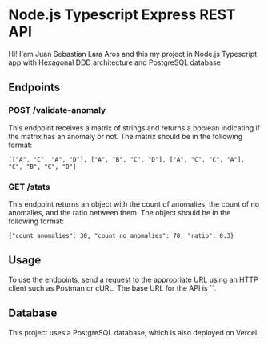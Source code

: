 # Node.js Typescript Express REST API

Hi! I'am Juan Sebastian Lara Aros and this my project in Node.js Typescript app with Hexagonal DDD architecture and PostgreSQL database

## Endpoints

### POST /validate-anomaly

This endpoint receives a matrix of strings and returns a boolean indicating if the matrix has an anomaly or not. The matrix should be in the following format:

```
[["A", "C", "A", "D"], ["A", "B", "C", "D"], ["A", "C", "C", "A"], "C", "B", "C", "D"]
```

### GET /stats

This endpoint returns an object with the count of anomalies, the count of no anomalies, and the ratio between them. The object should be in the following format:

```
{"count_anomalies": 30, "count_no_anomalies": 70, "ratio": 0.3}
```

## Usage

To use the endpoints, send a request to the appropriate URL using an HTTP client such as Postman or cURL. The base URL for the API is ``.

## Database

This project uses a PostgreSQL database, which is also deployed on Vercel.
